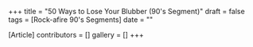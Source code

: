 +++
title = "50 Ways to Lose Your Blubber (90's Segment)"
draft = false
tags = [Rock-afire 90's Segments]
date = ""

[Article]
contributors = []
gallery = []
+++
